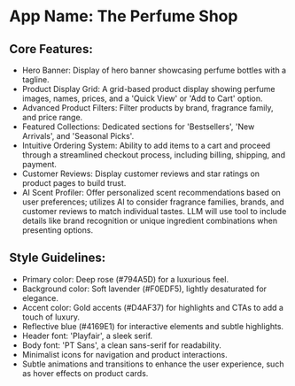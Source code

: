 # **App Name**: The Perfume Shop

## Core Features:

- Hero Banner: Display of hero banner showcasing perfume bottles with a tagline.
- Product Display Grid: A grid-based product display showing perfume images, names, prices, and a 'Quick View' or 'Add to Cart' option.
- Advanced Product Filters: Filter products by brand, fragrance family, and price range.
- Featured Collections: Dedicated sections for 'Bestsellers', 'New Arrivals', and 'Seasonal Picks'.
- Intuitive Ordering System: Ability to add items to a cart and proceed through a streamlined checkout process, including billing, shipping, and payment.
- Customer Reviews: Display customer reviews and star ratings on product pages to build trust.
- AI Scent Profiler: Offer personalized scent recommendations based on user preferences; utilizes AI to consider fragrance families, brands, and customer reviews to match individual tastes. LLM will use tool to include details like brand recognition or unique ingredient combinations when presenting options.

## Style Guidelines:

- Primary color: Deep rose (#794A5D) for a luxurious feel.
- Background color: Soft lavender (#F0EDF5), lightly desaturated for elegance.
- Accent color: Gold accents (#D4AF37) for highlights and CTAs to add a touch of luxury.
- Reflective blue (#4169E1) for interactive elements and subtle highlights.
- Header font: 'Playfair', a sleek serif.
- Body font: 'PT Sans', a clean sans-serif for readability.
- Minimalist icons for navigation and product interactions.
- Subtle animations and transitions to enhance the user experience, such as hover effects on product cards.